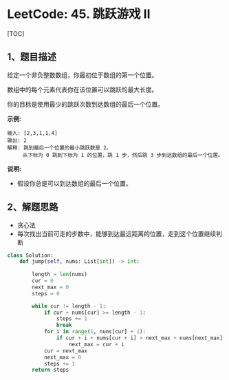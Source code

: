 # LeetCode: 45. 跳跃游戏 II

[TOC]

## 1、题目描述

给定一个非负整数数组，你最初位于数组的第一个位置。

数组中的每个元素代表你在该位置可以跳跃的最大长度。

你的目标是使用最少的跳跃次数到达数组的最后一个位置。

**示例:**

```
输入: [2,3,1,1,4]
输出: 2
解释: 跳到最后一个位置的最小跳跃数是 2。
     从下标为 0 跳到下标为 1 的位置，跳 1 步，然后跳 3 步到达数组的最后一个位置。
```


**说明:**

-   假设你总是可以到达数组的最后一个位置。



## 2、解题思路

-   贪心法
-   每次找出当前可走的步数中，能够到达最远距离的位置，走到这个位置继续判断



```python
class Solution:
    def jump(self, nums: List[int]) -> int:
        
        length = len(nums)
        cur = 0
        next_max = 0
        steps = 0

        while cur != length - 1:
            if cur + nums[cur] >= length - 1:
                steps += 1
                break
            for i in range(1, nums[cur] + 1):
                if cur + i + nums[cur + i] > next_max + nums[next_max]:
                    next_max = cur + i
            cur = next_max
            next_max = 0
            steps += 1
        return steps
```

